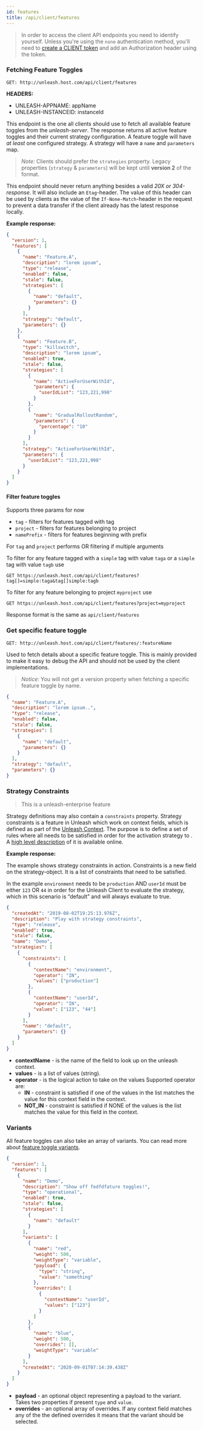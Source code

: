 ```yaml
---
id: features
title: /api/client/features
---
```


> In order to access the client API endpoints you need to identify yourself. Unless you're using the `none` authentication method, you'll need to [create a CLIENT token](../../user_guide/api-token) and add an Authorization header using the token.

### Fetching Feature Toggles

`GET: http://unleash.host.com/api/client/features`

**HEADERS:**

- UNLEASH-APPNAME: appName
- UNLEASH-INSTANCEID: instanceId

This endpoint is the one all clients should use to fetch all available feature toggles from the _unleash-server_. The response returns all active feature toggles and their current strategy configuration. A feature toggle will have _at least_ one configured strategy. A strategy will have a `name` and `parameters` map.

> _Note:_ Clients should prefer the `strategies` property. Legacy properties (`strategy` & `parameters`) will be kept until **version 2** of the format.

This endpoint should never return anything besides a valid _20X or 304-response_. It will also include an `Etag`-header. The value of this header can be used by clients as the value of the `If-None-Match`-header in the request to prevent a data transfer if the client already has the latest response locally.

**Example response:**

```json
{
  "version": 1,
  "features": [
    {
      "name": "Feature.A",
      "description": "lorem ipsum",
      "type": "release",
      "enabled": false,
      "stale": false,
      "strategies": [
        {
          "name": "default",
          "parameters": {}
        }
      ],
      "strategy": "default",
      "parameters": {}
    },
    {
      "name": "Feature.B",
      "type": "killswitch",
      "description": "lorem ipsum",
      "enabled": true,
      "stale": false,
      "strategies": [
        {
          "name": "ActiveForUserWithId",
          "parameters": {
            "userIdList": "123,221,998"
          }
        },
        {
          "name": "GradualRolloutRandom",
          "parameters": {
            "percentage": "10"
          }
        }
      ],
      "strategy": "ActiveForUserWithId",
      "parameters": {
        "userIdList": "123,221,998"
      }
    }
  ]
}
```

#### Filter feature toggles

Supports three params for now

- `tag` - filters for features tagged with tag
- `project` - filters for features belonging to project
- `namePrefix` - filters for features beginning with prefix

For `tag` and `project` performs OR filtering if multiple arguments

To filter for any feature tagged with a `simple` tag with value `taga` or a `simple` tag with value `tagb` use

`GET https://unleash.host.com/api/client/features?tag[]=simple:taga&tag[]simple:tagb`

To filter for any feature belonging to project `myproject` use

`GET https://unleash.host.com/api/client/features?project=myproject`

Response format is the same as `api/client/features`

### Get specific feature toggle

`GET: http://unleash.host.com/api/client/features/:featureName`

Used to fetch details about a specific feature toggle. This is mainly provided to make it easy to debug the API and should not be used by the client implementations.

> _Notice_: You will not get a version property when fetching a specific feature toggle by name.

```json
{
  "name": "Feature.A",
  "description": "lorem ipsum..",
  "type": "release",
  "enabled": false,
  "stale": false,
  "strategies": [
    {
      "name": "default",
      "parameters": {}
    }
  ],
  "strategy": "default",
  "parameters": {}
}
```

### Strategy Constraints

> This is a unleash-enterprise feature

Strategy definitions may also contain a `constraints` property. Strategy constraints is a feature in Unleash which work on context fields, which is defined as part of the [Unleash Context](../../unleash-context). The purpose is to define a set of rules where all needs to be satisfied in order for the activation strategy to . A [high level description](https://www.unleash-hosted.com/articles/strategy-constraints) of it is available online.

**Example response:**

The example shows strategy constraints in action. Constraints is a new field on the strategy-object. It is a list of constraints that need to be satisfied.

In the example `environment` needs to be `production` AND `userId` must be either `123` OR `44` in order for the Unleash Client to evaluate the strategy, which in this scenario is “default” and will always evaluate to true.

```json
{
  "createdAt": "2019-08-02T19:25:13.976Z",
  "description": "Play with strategy constraints",
  "type": "release",
  "enabled": true,
  "stale": false,
  "name": "Demo",
  "strategies": [
    {
      "constraints": [
        {
          "contextName": "environment",
          "operator": "IN",
          "values": ["production"]
        },
        {
          "contextName": "userId",
          "operator": "IN",
          "values": ["123", "44"]
        }
      ],
      "name": "default",
      "parameters": {}
    }
  ]
}
```

- **contextName** - is the name of the field to look up on the unleash context.
- **values** - is a list of values (string).
- **operator** - is the logical action to take on the values Supported operator are:
  - **IN** - constraint is satisfied if one of the values in the list matches the value for this context field in the context.
  - **NOT_IN** - constraint is satisfied if NONE of the values is the list matches the value for this field in the context.

### Variants

All feature toggles can also take an array of variants. You can read more about [feature toggle variants](../../feature-toggle-variants).

```json
{
  "version": 1,
  "features": [
    {
      "name": "Demo",
      "description": "Show off fedfdfature toggles!",
      "type": "operational",
      "enabled": true,
      "stale": false,
      "strategies": [
        {
          "name": "default"
        }
      ],
      "variants": [
        {
          "name": "red",
          "weight": 500,
          "weightType": "variable",
          "payload": {
            "type": "string",
            "value": "something"
          },
          "overrides": [
            {
              "contextName": "userId",
              "values": ["123"]
            }
          ]
        },
        {
          "name": "blue",
          "weight": 500,
          "overrides": [],
          "weightType": "variable"
        }
      ],
      "createdAt": "2020-09-01T07:14:39.438Z"
    }
  ]
}
```

- **payload** - an optional object representing a payload to the variant. Takes two properties if present `type` and `value`.
- **overrides** - an optional array of overrides. If any context field matches any of the the defined overrides it means that the variant should be selected.
